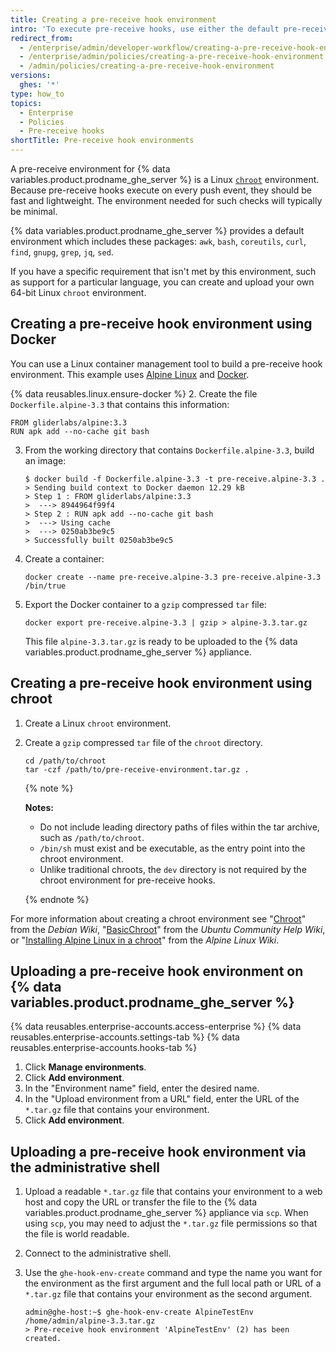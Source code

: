 ```yaml
---
title: Creating a pre-receive hook environment
intro: 'To execute pre-receive hooks, use either the default pre-receive environment, or create a custom environment.'
redirect_from:
  - /enterprise/admin/developer-workflow/creating-a-pre-receive-hook-environment
  - /enterprise/admin/policies/creating-a-pre-receive-hook-environment
  - /admin/policies/creating-a-pre-receive-hook-environment
versions:
  ghes: '*'
type: how_to
topics:
  - Enterprise
  - Policies
  - Pre-receive hooks
shortTitle: Pre-receive hook environments
---
```

A pre-receive environment for {% data variables.product.prodname_ghe_server %} is a Linux [`chroot`](https://en.wikipedia.org/wiki/Chroot) environment. Because pre-receive hooks execute on every push event, they should be fast and lightweight. The environment needed for such checks will typically be minimal.

{% data variables.product.prodname_ghe_server %} provides a default environment which includes these packages: `awk`,  `bash`, `coreutils`, `curl`, `find`, `gnupg`, `grep`, `jq`, `sed`.

If you have a specific requirement that isn't met by this environment, such as support for a particular language, you can create and upload your own 64-bit Linux `chroot` environment.

## Creating a pre-receive hook environment using Docker

You can use a Linux container management tool to build a pre-receive hook environment. This example uses [Alpine Linux](https://www.alpinelinux.org/) and [Docker](https://www.docker.com/).

{% data reusables.linux.ensure-docker %}
2. Create the file `Dockerfile.alpine-3.3` that contains this information:

   ```
   FROM gliderlabs/alpine:3.3
   RUN apk add --no-cache git bash
   ```

3. From the working directory that contains `Dockerfile.alpine-3.3`, build an image:

   ```shell
   $ docker build -f Dockerfile.alpine-3.3 -t pre-receive.alpine-3.3 .
   > Sending build context to Docker daemon 12.29 kB
   > Step 1 : FROM gliderlabs/alpine:3.3
   >  ---> 8944964f99f4
   > Step 2 : RUN apk add --no-cache git bash
   >  ---> Using cache
   >  ---> 0250ab3be9c5
   > Successfully built 0250ab3be9c5
   ```

4. Create a container:

   ```shell
   docker create --name pre-receive.alpine-3.3 pre-receive.alpine-3.3 /bin/true
   ```

5. Export the Docker container to a `gzip` compressed `tar` file:

   ```shell
   docker export pre-receive.alpine-3.3 | gzip > alpine-3.3.tar.gz
   ```

   This file `alpine-3.3.tar.gz` is ready to be uploaded to the {% data variables.product.prodname_ghe_server %} appliance.

## Creating a pre-receive hook environment using chroot

1. Create a Linux `chroot` environment.
2. Create a `gzip` compressed `tar` file of the `chroot` directory.

   ```shell
   cd /path/to/chroot
   tar -czf /path/to/pre-receive-environment.tar.gz .
   ```

   {% note %}

   **Notes:**
   - Do not include leading directory paths of files within the tar archive, such as `/path/to/chroot`.
   - `/bin/sh` must exist and be executable, as the entry point into the chroot environment.
   - Unlike traditional chroots, the `dev` directory is not required by the chroot environment for pre-receive hooks.

   {% endnote %}

For more information about creating a chroot environment see "[Chroot](https://wiki.debian.org/chroot)" from the _Debian Wiki_, "[BasicChroot](https://help.ubuntu.com/community/BasicChroot)" from the _Ubuntu Community Help Wiki_, or "[Installing Alpine Linux in a chroot](https://wiki.alpinelinux.org/wiki/Installing_Alpine_Linux_in_a_chroot)" from the _Alpine Linux Wiki_.

## Uploading a pre-receive hook environment on {% data variables.product.prodname_ghe_server %}

{% data reusables.enterprise-accounts.access-enterprise %}
{% data reusables.enterprise-accounts.settings-tab %}
{% data reusables.enterprise-accounts.hooks-tab %}
1. Click **Manage environments**.
1. Click **Add environment**.
1. In the "Environment name" field, enter the desired name.
1. In the "Upload environment from a URL" field, enter the URL of the `*.tar.gz` file that contains your environment.
1. Click **Add environment**.

## Uploading a pre-receive hook environment via the administrative shell

1. Upload a readable `*.tar.gz` file that contains your environment to a web host and copy the URL or transfer the file to the {% data variables.product.prodname_ghe_server %} appliance via `scp`. When using `scp`, you may need to adjust the `*.tar.gz` file permissions so that the file is world readable.
1. Connect to the administrative shell.
2. Use the `ghe-hook-env-create` command and type the name you want for the environment as the first argument and the full local path or URL of a `*.tar.gz` file that contains your environment as the second argument.

   ```shell
   admin@ghe-host:~$ ghe-hook-env-create AlpineTestEnv /home/admin/alpine-3.3.tar.gz
   > Pre-receive hook environment 'AlpineTestEnv' (2) has been created.
   ```
